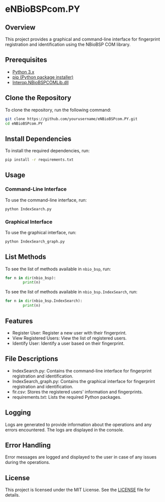 # eNBioBSPcom.PY

## Overview
This project provides a graphical and command-line interface for fingerprint registration and identification using the NBioBSP COM library.

## Prerequisites
- [Python 3.x](https://www.python.org/downloads/)
- [pip (Python package installer)](https://packaging.python.org/en/latest/tutorials/installing-packages/)
- [Interop.NBioBSPCOMLib.dll](https://fingertech.com.br/desenvolvedores)

## Clone the Repository
To clone the repository, run the following command:
```sh
git clone https://github.com/yourusername/eNBioBSPcom.PY.git
cd eNBioBSPcom.PY
```

## Install Dependencies
To install the required dependencies, run:
```bash
pip install -r requirements.txt
```

## Usage

### Command-Line Interface
To use the command-line interface, run:
```bash
python IndexSearch.py
```

### Graphical Interface
To use the graphical interface, run:
```bash
python IndexSearch_graph.py
```

## List Methods
To see the list of methods available in `nbio_bsp`, run:
```python
for n in dir(nbio_bsp):
        print(n)
```
To see the list of methods available in `nbio_bsp.IndexSearch`, run:
```python
for n in dir(nbio_bsp.IndexSearch):
        print(n)
```

## Features
- Register User: Register a new user with their fingerprint.
- View Registered Users: View the list of registered users.
- Identify User: Identify a user based on their fingerprint.

## File Descriptions
- IndexSearch.py: Contains the command-line interface for fingerprint registration and identification.
- IndexSearch_graph.py: Contains the graphical interface for fingerprint registration and identification.
- fir.csv: Stores the registered users' information and fingerprints.
- requirements.txt: Lists the required Python packages.

## Logging
Logs are generated to provide information about the operations and any errors encountered. The logs are displayed in the console.

## Error Handling
Error messages are logged and displayed to the user in case of any issues during the operations.

## License
This project is licensed under the MIT License. See the [LICENSE](LICENSE) file for details.
